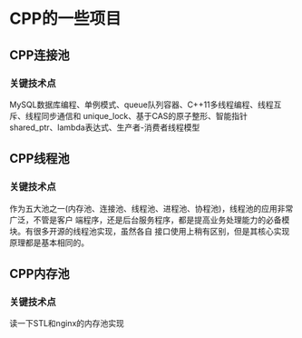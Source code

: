 # CPP的一些项目

## CPP连接池
### 关键技术点
MySQL数据库编程、单例模式、queue队列容器、C++11多线程编程、线程互斥、线程同步通信和 unique_lock、基于CAS的原子整形、智能指针shared_ptr、lambda表达式、生产者-消费者线程模型


## CPP线程池
### 关键技术点
作为五大池之一(内存池、连接池、线程池、进程池、协程池)，线程池的应用非常广泛，不管是客户
端程序，还是后台服务程序，都是提高业务处理能力的必备模块。有很多开源的线程池实现，虽然各自
接口使用上稍有区别，但是其核心实现原理都是基本相同的。

## CPP内存池
### 关键技术点
读一下STL和nginx的内存池实现